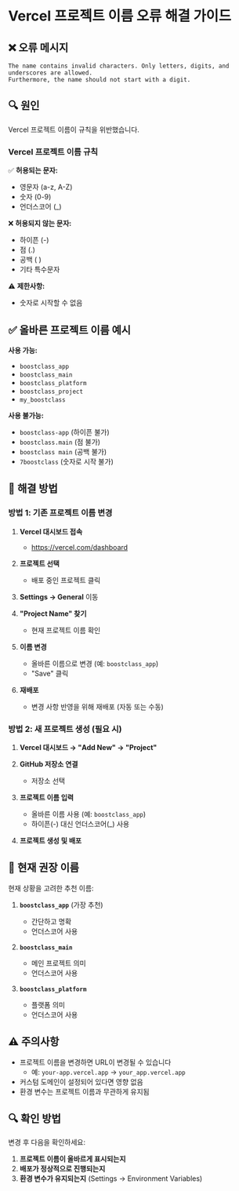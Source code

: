 # Vercel 프로젝트 이름 오류 해결 가이드

## ❌ 오류 메시지

```
The name contains invalid characters. Only letters, digits, and underscores are allowed. 
Furthermore, the name should not start with a digit.
```

## 🔍 원인

Vercel 프로젝트 이름이 규칙을 위반했습니다.

### Vercel 프로젝트 이름 규칙

✅ **허용되는 문자:**
- 영문자 (a-z, A-Z)
- 숫자 (0-9)
- 언더스코어 (_)

❌ **허용되지 않는 문자:**
- 하이픈 (-)
- 점 (.)
- 공백 ( )
- 기타 특수문자

⚠️ **제한사항:**
- 숫자로 시작할 수 없음

## ✅ 올바른 프로젝트 이름 예시

**사용 가능:**
- `boostclass_app`
- `boostclass_main`
- `boostclass_platform`
- `boostclass_project`
- `my_boostclass`

**사용 불가능:**
- `boostclass-app` (하이픈 불가)
- `boostclass.main` (점 불가)
- `boostclass main` (공백 불가)
- `7boostclass` (숫자로 시작 불가)

## 🔧 해결 방법

### 방법 1: 기존 프로젝트 이름 변경

1. **Vercel 대시보드 접속**
   - https://vercel.com/dashboard

2. **프로젝트 선택**
   - 배포 중인 프로젝트 클릭

3. **Settings → General** 이동

4. **"Project Name" 찾기**
   - 현재 프로젝트 이름 확인

5. **이름 변경**
   - 올바른 이름으로 변경 (예: `boostclass_app`)
   - "Save" 클릭

6. **재배포**
   - 변경 사항 반영을 위해 재배포 (자동 또는 수동)

### 방법 2: 새 프로젝트 생성 (필요 시)

1. **Vercel 대시보드 → "Add New" → "Project"**

2. **GitHub 저장소 연결**
   - 저장소 선택

3. **프로젝트 이름 입력**
   - 올바른 이름 사용 (예: `boostclass_app`)
   - 하이픈(-) 대신 언더스코어(_) 사용

4. **프로젝트 생성 및 배포**

## 📝 현재 권장 이름

현재 상황을 고려한 추천 이름:

1. **`boostclass_app`** (가장 추천)
   - 간단하고 명확
   - 언더스코어 사용

2. **`boostclass_main`**
   - 메인 프로젝트 의미
   - 언더스코어 사용

3. **`boostclass_platform`**
   - 플랫폼 의미
   - 언더스코어 사용

## ⚠️ 주의사항

- 프로젝트 이름을 변경하면 URL이 변경될 수 있습니다
  - 예: `your-app.vercel.app` → `your_app.vercel.app`
- 커스텀 도메인이 설정되어 있다면 영향 없음
- 환경 변수는 프로젝트 이름과 무관하게 유지됨

## 🔍 확인 방법

변경 후 다음을 확인하세요:

1. **프로젝트 이름이 올바르게 표시되는지**
2. **배포가 정상적으로 진행되는지**
3. **환경 변수가 유지되는지** (Settings → Environment Variables)

